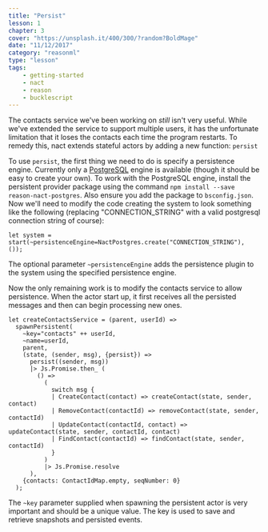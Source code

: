 ```yaml
---
title: "Persist"
lesson: 1
chapter: 3
cover: "https://unsplash.it/400/300/?random?BoldMage"
date: "11/12/2017"
category: "reasonml"
type: "lesson"
tags:
    - getting-started
    - nact
    - reason
    - bucklescript
---
```

The contacts service we've been working on *still* isn't very useful. While we've extended the service to support multiple users, it has the unfortunate limitation that it loses the contacts each time the program restarts. To remedy this, nact extends stateful actors by adding a new function: `persist` 

To use `persist`, the first thing we need to do is specify a persistence engine. Currently only a [PostgreSQL](https://github.com/ncthbrt/reason-nact-postgres) engine is available (though it should be easy to create your own). To work with the PostgreSQL engine, install the persistent provider package using the command `npm install --save reason-nact-postgres`. Also ensure you add
the package to `bsconfig.json`. Now we'll need to modify the code creating the system to look something like the following (replacing "CONNECTION_STRING" with a valid postgresql connection string of course):

```reason
let system = start(~persistenceEngine=NactPostgres.create("CONNECTION_STRING"), ());
```

The optional parameter `~persistenceEngine` adds the persistence plugin to the system using the specified persistence engine.

Now the only remaining work is to modify the contacts service to allow persistence. When the actor start up, it first receives all the persisted messages and then can begin processing new ones. 

```reason
let createContactsService = (parent, userId) =>
  spawnPersistent(
    ~key="contacts" ++ userId,
    ~name=userId,
    parent,
    (state, (sender, msg), {persist}) =>
      persist((sender, msg))
      |> Js.Promise.then_ (
        () =>
          (
            switch msg {
            | CreateContact(contact) => createContact(state, sender, contact)
            | RemoveContact(contactId) => removeContact(state, sender, contactId)
            | UpdateContact(contactId, contact) => updateContact(state, sender, contactId, contact)
            | FindContact(contactId) => findContact(state, sender, contactId)
            }
          )
          |> Js.Promise.resolve
      ),
    {contacts: ContactIdMap.empty, seqNumber: 0}
  );
```

The `~key` parameter supplied when spawning the persistent actor is very important and should be a unique value. The key is used to save and retrieve snapshots and persisted events.